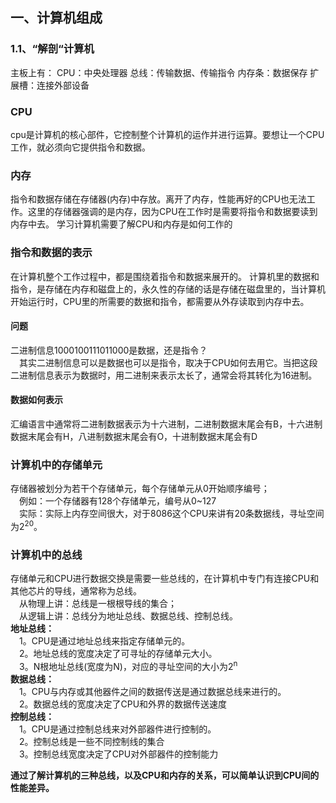 ## 一、计算机组成
### 1.1、“解剖“计算机
  主板上有：
    CPU：中央处理器
    总线：传输数据、传输指令
    内存条：数据保存
    扩展槽：连接外部设备

### CPU
  cpu是计算机的核心部件，它控制整个计算机的运作并进行运算。要想让一个CPU工作，就必须向它提供指令和数据。
### 内存
  指令和数据存储在存储器(内存)中存放。离开了内存，性能再好的CPU也无法工作。这里的存储器强调的是内存，因为CPU在工作时是需要将指令和数据要读到内存中去。
  学习计算机需要了解CPU和内存是如何工作的
### 指令和数据的表示
  在计算机整个工作过程中，都是围绕着指令和数据来展开的。
  计算机里的数据和指令，是存储在内存和磁盘上的，永久性的存储的话是存储在磁盘里的，当计算机开始运行时，CPU里的所需要的数据和指令，都需要从外存读取到内存中去。
#### 问题
  二进制信息1000100111011000是数据，还是指令？  
  &emsp;其实二进制信息可以是数据也可以是指令，取决于CPU如何去用它。当把这段二进制信息表示为数据时，用二进制来表示太长了，通常会将其转化为16进制。
#### 数据如何表示
  汇编语言中通常将二进制数据表示为十六进制，二进制数据末尾会有B，十六进制数据末尾会有H，八进制数据末尾会有O，十进制数据末尾会有D
### 计算机中的存储单元
  存储器被划分为若干个存储单元，每个存储单元从0开始顺序编号；  
  &emsp;例如：一个存储器有128个存储单元，编号从0~127  
  &emsp;实际：实际上内存空间很大，对于8086这个CPU来讲有20条数据线，寻址空间为2<sup>20</sup>。
### 计算机中的总线  
  存储单元和CPU进行数据交换是需要一些总线的，在计算机中专门有连接CPU和其他芯片的导线，通常称为总线。  
  &emsp;从物理上讲：总线是一根根导线的集合；  
  &emsp;从逻辑上讲：总线分为地址总线、数据总线、控制总线。  
  **地址总线：**  
  &emsp;1。CPU是通过地址总线来指定存储单元的。  
  &emsp;2。地址总线的宽度决定了可寻址的存储单元大小。  
  &emsp;3。N根地址总线(宽度为N)，对应的寻址空间的大小为2<sup>n</sup>  
  **数据总线：**  
  &emsp;1。CPU与内存或其他器件之间的数据传送是通过数据总线来进行的。  
  &emsp;2。数据总线的宽度决定了CPU和外界的数据传送速度  
  **控制总线：**  
  &emsp;1。CPU是通过控制总线来对外部器件进行控制的。  
  &emsp;2。控制总线是一些不同控制线的集合   
  &emsp;3。控制总线宽度决定了CPU对外部器件的控制能力  

  **通过了解计算机的三种总线，以及CPU和内存的关系，可以简单认识到CPU间的性能差异。**  
  
  
